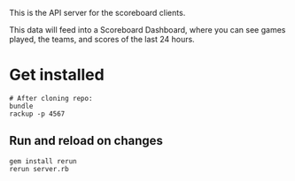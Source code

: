 This is the API server for the scoreboard clients.

This data will feed into a Scoreboard Dashboard, where you can see games played, the teams, and scores of the last 24 hours.

# Get installed

```
# After cloning repo:
bundle
rackup -p 4567
```

## Run and reload on changes

```
gem install rerun
rerun server.rb
```
